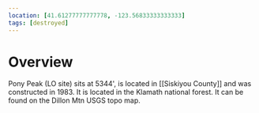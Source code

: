 ```yaml
---
location: [41.61277777777778, -123.56833333333333]
tags: [destroyed]
---
```


# Overview

Pony Peak (LO site) sits at 5344', is located in [[Siskiyou County]] and was constructed in 1983. It is located in the Klamath national forest. It can be found on the Dillon Mtn USGS topo map.

